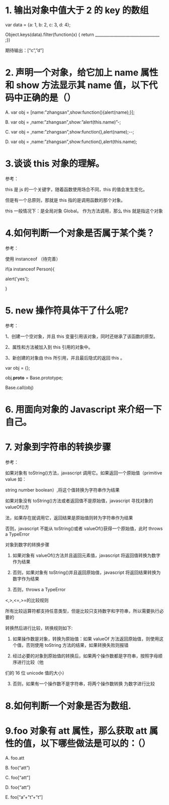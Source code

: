 # 1. 输出对象中值大于 2 的 key 的数组 

var data = {a: 1, b: 2, c: 3, d: 4};  

Object.keys(data).filter(function(x) { return ________________________________ ;})  

期待输出：[“c”,”d”] 

# 2. 声明一个对象，给它加上 name 属性和 show 方法显示其 name 值，以下代码中正确的是（） 

A. var obj = [name:"zhangsan",show:function(){alert(name);}]; 

B. var obj = ,name:”zhangsan”,show:”alert(this.name)”-; 

C. var obj = ,name:”zhangsan”,show:function(),alert(name);--; 

D. var obj = ,name:”zhangsan”,show:function(),alert(this.name);

# 3.谈谈 this 对象的理解。 

参考： 

this 是 js 的一个关键字，随着函数使用场合不同，this 的值会发生变化。 

但是有一个总原则，那就是 this 指的是调用函数的那个对象。 

this 一般情况下：是全局对象 Global。 作为方法调用，那么 this 就是指这个对象

# 4.如何判断一个对象是否属于某个类？ 

参考： 

使用 instanceof （待完善） 

if(a instanceof Person){ 

 alert('yes'); 

}

# 5. new 操作符具体干了什么呢? 

参考： 

1、创建一个空对象，并且 this 变量引用该对象，同时还继承了该函数的原型。 

2、属性和方法被加入到 this 引用的对象中。 

3、新创建的对象由 this 所引用，并且最后隐式的返回 this 。 

var obj = {}; 

obj.__proto__ = Base.prototype; 

Base.call(obj)

# 6. 用面向对象的 Javascript 来介绍一下自己。

# 7. 对象到字符串的转换步骤 

参考： 

如果对象有 toString()方法，javascript 调用它。如果返回一个原始值（primitive value 如： 

string number boolean）,将这个值转换为字符串作为结果 

如果对象没有 toString()方法或者返回值不是原始值，javascript 寻找对象的 valueOf()方 

法，如果存在就调用它，返回结果是原始值则转为字符串作为结果 

否则，javascript 不能从 toString()或者 valueOf()获得一个原始值，此时 throws a TypeError 

对象到数字的转换步骤 

1. 如果对象有 valueOf()方法并且返回元素值，javascript 将返回值转换为数字作为结果

2. 否则，如果对象有 toString()并且返回原始值，javascript 将返回结果转换为数字作为结果 

3. 否则，throws a TypeError 

<,>,<=,>=的比较规则 

所有比较运算符都支持任意类型，但是比较只支持数字和字符串，所以需要执行必要的 

转换然后进行比较，转换规则如下: 

1. 如果操作数是对象，转换为原始值：如果 valueOf 方法返回原始值，则使用这个值，否则使用 toString 方法的结果，如果转换失败则报错 

2. 经过必要的对象到原始值的转换后，如果两个操作数都是字符串，按照字母顺序进行比较（他 

们的 16 位 unicode 值的大小） 

3. 否则，如果有一个操作数不是字符串，将两个操作数转换 为数字进行比较

# 8.如何判断一个对象是否为数组.

# 9.foo 对象有 att 属性，那么获取 att 属性的值，以下哪些做法是可以的：（）  

 A. foo.att  

 B. foo(“att”)  

 C. foo[“att”]

 D. foo{“att”}

 E. foo[“a”+”t”+”t”]